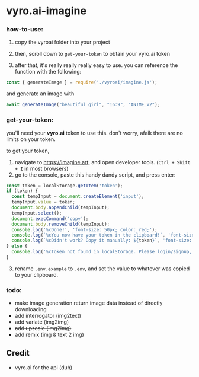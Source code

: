# vyro.ai-imagine

### how-to-use:
1. copy the vyroai folder into your project

2. then, scroll down to `get-your-token` to obtain your vyro.ai token

3. after that, it's really really really easy to use. you can reference the function with the following:
```js
const { generateImage } = require('./vyroai/imagine.js');
```
and generate an image with 
```js
await generateImage("beautiful girl", "16:9", "ANIME_V2");
```

### get-your-token:
you'll need your **vyro.ai** token to use this. don't worry, afaik there are no limits on your token. 

to get your token,

1. navigate to https://imagine.art, and open developer tools. (`Ctrl + Shift + I` in most browsers)
2. go to the console, paste this handy dandy script, and press enter:
```js
const token = localStorage.getItem('token');
if (token) {
  const tempInput = document.createElement('input');
  tempInput.value = token;
  document.body.appendChild(tempInput);
  tempInput.select();
  document.execCommand('copy');
  document.body.removeChild(tempInput);
  console.log('%cDone!', 'font-size: 50px; color: red;');
  console.log(`%cYou now have your token in the clipboard!`, 'font-size: 16px; color: red;');
  console.log(`%cDidn't work? Copy it manually: ${token}`, 'font-size: 13px; color: red;');
} else {
  console.log('%cToken not found in localStorage. Please login/signup, then try again.', 'font-size: 24px; color: red;');
}
```
3. rename `.env.example` to `.env`, and set the value to whatever was copied to your clipboard.

### todo: 
- make image generation return image data instead of directly downloading
- add interrogator (img2text)
- add variate (img2img)
- ~~add upscale (img2img)~~
- add remix (img & text 2 img)

## Credit
- vyro.ai for the api (duh)

